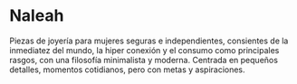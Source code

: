 # Naleah
Piezas de joyería para mujeres seguras e independientes, consientes de la inmediatez del mundo, la hiper conexión y el consumo como principales rasgos, con una filosofía minimalista y moderna. Centrada en pequeños detalles, momentos cotidianos, pero con metas y aspiraciones.
